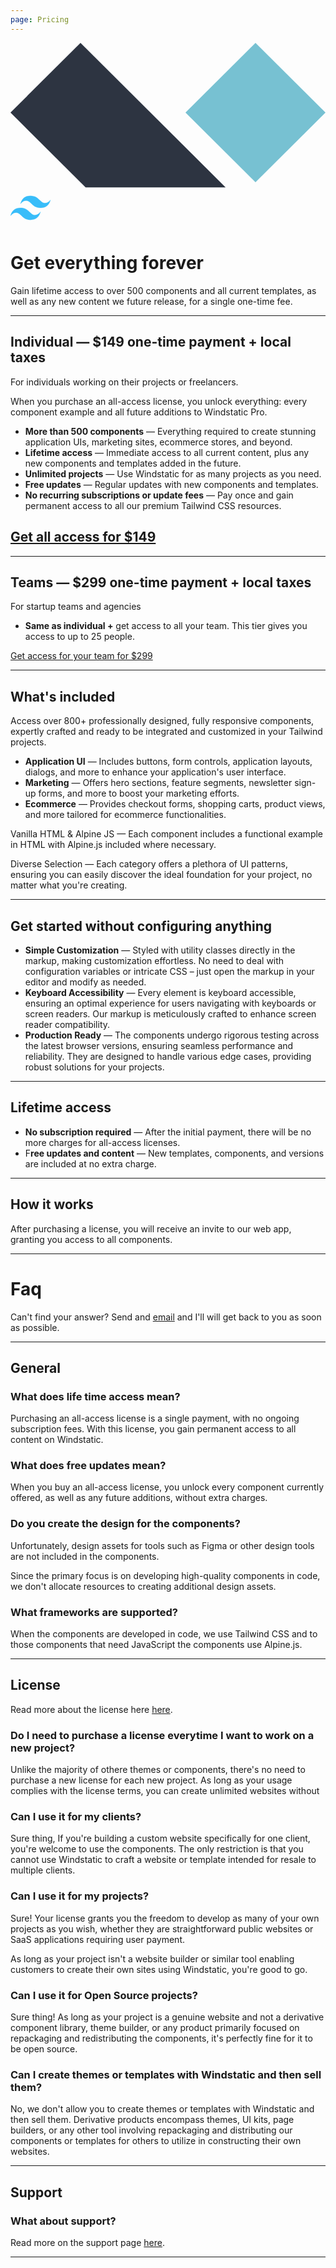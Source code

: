 ```yaml
---
page: Pricing
---
```


<div class="flex items-center gap-4 mb-4">
    <svg viewBox="0 0 256 118" class="flex-none stroke-current size-5 inline" astro-icon="logos:alpinejs-icon" aria-label="Alpine"> <path d="M199.111 0 256 56.64l-56.889 56.639-56.889-56.64z" fill="#77C1D2"></path><path d="m56.889 0 117.938 117.42H61.049L0 56.64z" fill="#2D3441"></path></svg>
    <svg class="flex-none size-5 stroke-current  inline" viewBox="0 0 256 154" aria-label="Tailwind CSS" astro-icon="logos:tailwindcss-icon" height="64" width="64"><path d="M128 0C93.867 0 72.533 17.067 64 51.2 76.8 34.133 91.733 27.733 108.8 32c9.737 2.434 16.697 9.999 24.401 17.318C145.751 62.057 160.275 76.8 192 76.8c34.133 0 55.467-17.067 64-51.2-12.8 17.067-27.733 23.467-44.8 19.2-9.737-2.434-16.697-9.999-24.401-17.318C174.249 14.743 159.725 0 128 0zM64 76.8C29.867 76.8 8.533 93.867 0 128c12.8-17.067 27.733-23.467 44.8-19.2 9.737 2.434 16.697 9.999 24.401 17.318C81.751 138.857 96.275 153.6 128 153.6c34.133 0 55.467-17.067 64-51.2-12.8 17.067-27.733 23.467-44.8 19.2-9.737-2.434-16.697-9.999-24.401-17.318C110.249 91.543 95.725 76.8 64 76.8z" fill="#38bdf9" stroke="#38bdf9"></path></svg>
</div>

# Get everything forever


Gain lifetime access to over 500 components and all current templates, as well as any new content we future release, for a single one-time fee.

---

## Individual  — **$149 one-time payment + local taxes**
For individuals working on their projects or freelancers.

When you purchase an all-access license, you unlock everything: every component example and all future additions to Windstatic Pro.

- **More than 500 components** — Everything required to create stunning application UIs, marketing sites, ecommerce stores, and beyond.
- **Lifetime access** — Immediate access to all current content, plus any new components and templates added in the future.
- **Unlimited projects** — Use Windstatic for as many projects as you need.
- **Free updates** — Regular updates with new components and templates.
- **No recurring subscriptions or update fees** — Pay once and gain permanent access to all our premium Tailwind CSS resources.



<a href="https://windstatic.lemonsqueezy.com/buy/9bfc74ed-bb0b-464e-adf1-f6766084dac6" type="submit" class="rounded-lg px-4 py-2 text-sm font-semibold w-auto gap-4 transition-all text-white bg-gradient-to-b from-blue-500 to-blue-600 not-prose hover:to-blue-700 h-10 inline-flex items-center justify-between" aria-label="Get your link"> Get all access for $149
</a>
---

---

## Teams  — **$299 one-time payment + local taxes**
For startup teams and agencies

- **Same as individual +**  get access to all your team. This tier gives you access to up to 25 people.


<a href="https://windstatic.lemonsqueezy.com/buy/9bfc74ed-bb0b-464e-adf1-f6766084dac6" type="submit" class="rounded-lg px-4 py-2 text-sm font-semibold w-auto gap-4 transition-all text-white bg-gradient-to-b from-blue-500 to-blue-600 not-prose hover:to-blue-700 h-10 inline-flex items-center justify-between" aria-label="Get your link"> Get access for your team for $299
</a>

---

## What's included

Access over 800+ professionally designed, fully responsive components, expertly crafted and ready to be integrated and customized in your Tailwind projects.
- **Application UI** — Includes buttons, form controls, application layouts, dialogs, and more to enhance your application's user interface.
- **Marketing** — Offers hero sections, feature segments, newsletter sign-up forms, and more to boost your marketing efforts.
- **Ecommerce** — Provides checkout forms, shopping carts, product views, and more tailored for ecommerce functionalities.

Vanilla HTML & Alpine JS — Each component includes a functional example in HTML with Alpine.js included where necessary.

Diverse Selection — Each category offers a plethora of UI patterns, ensuring you can easily discover the ideal foundation for your project, no matter what you're creating.

---
## Get started without configuring anything
- **Simple Customization** — Styled with utility classes directly in the markup, making customization effortless. No need to deal with configuration variables or intricate CSS – just open the markup in your editor and modify as needed.
- **Keyboard Accessibility** — Every element is keyboard accessible, ensuring an optimal experience for users navigating with keyboards or screen readers. Our markup is meticulously crafted to enhance screen reader compatibility.
- **Production Ready** — The components  undergo rigorous testing across the latest browser versions, ensuring seamless performance and reliability. They are designed to handle various edge cases, providing robust solutions for your projects.



---
## Lifetime access
- **No subscription required** — After the initial payment, there will be no more charges for all-access licenses.
- F**ree updates and content** — New templates, components, and versions are included at no extra charge.




---
## How it works
After purchasing a license, you will receive an invite to our web app, granting you access to all components.

---

# Faq
Can't find your answer? Send and [email](michael@andreuzza.com) and I'll will get back to you as soon as possible.

---
## **General**

### What does life time access mean?
Purchasing an all-access license is a single payment, with no ongoing subscription fees. With this license, you gain permanent access to all content on Windstatic.

### What does free updates mean?
When you buy an all-access license, you unlock every component currently offered, as well as any future additions, without extra charges.

### Do you create the design for the components?
Unfortunately, design assets for tools such as Figma or other design tools are not included in the components.

Since the primary focus is on developing high-quality components in code, we don't allocate resources to creating additional design assets.

### What frameworks are supported?
When the components are developed in code, we use Tailwind CSS and to those components that need JavaScript the components use Alpine.js.

---
## **License**

Read more about the license here [here](/license).

### Do I need to purchase a license everytime I want to work on a new project?
Unlike the majority of othere themes or components, there's no need to purchase a new  license for each new project. As long as your usage complies with the license terms, you can create unlimited websites without
### Can I use it for my clients?
Sure thing, If you're building a custom website specifically for one client, you're welcome to use the components.
The only restriction is that you cannot use Windstatic to craft a website or template intended for resale to multiple clients.

### Can I use it for my projects?
Sure! Your license grants you the freedom to develop as many of your own projects as you wish, whether they are straightforward public websites or SaaS applications requiring user payment.

As long as your project isn't a website builder or similar tool enabling customers to create their own sites using Windstatic, you're good to go.
### Can I use it for Open Source projects?
Sure thing! As long as your project is a genuine website and not a derivative component library, theme builder, or any product primarily focused on repackaging and redistributing the components, it's perfectly fine for it to be open source.


### Can I create themes or templates with Windstatic and then sell them?
No, we don't allow you to create themes or templates with Windstatic and then sell them. Derivative products encompass themes, UI kits, page builders, or any other tool involving repackaging and distributing our components or templates for others to utilize in constructing their own websites.

---
## **Support**

### What about support?
Read more on the support page [here](/support).

---
